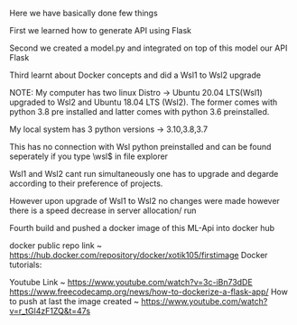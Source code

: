Here we have basically done few things

First we learned how to generate API using Flask

Second we created a model.py and integrated on top of this model our API Flask

Third learnt about Docker concepts and did a Wsl1 to Wsl2 upgrade

NOTE: My computer has two linux Distro -> Ubuntu 20.04 LTS(Wsl1) upgraded to Wsl2 and Ubuntu 18.04 LTS (Wsl2). The former comes with python 3.8 pre installed and latter comes with python 3.6 preinstalled.

My local system has 3 python versions -> 3.10,3.8,3.7

This has no connection with Wsl python preinstalled and can be found seperately if you type \\wsl$ in file explorer

Wsl1 and Wsl2 cant run simultaneously one has to upgrade and degarde according to their preference of projects.

However upon upgrade of Wsl1 to Wsl2 no changes were made however there is a speed decrease in server allocation/ run

Fourth build and pushed a docker image of this ML-Api into docker hub

docker public repo link ~ https://hub.docker.com/repository/docker/xotik105/firstimage
Docker tutorials:

Youtube Link ~ https://www.youtube.com/watch?v=3c-iBn73dDE
https://www.freecodecamp.org/news/how-to-dockerize-a-flask-app/
How to push at last the image created ~ https://www.youtube.com/watch?v=r_tGl4zF1ZQ&t=47s

